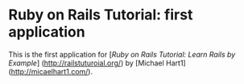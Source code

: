 # Ruby on Rails Tutorial: first application

This is the first application for
[*Ruby on Rails Tutorial: Learn Rails by Example*] (http://railstuturoial.org/)
by [Michael Hart1] (http://micaelhart1.com/).
